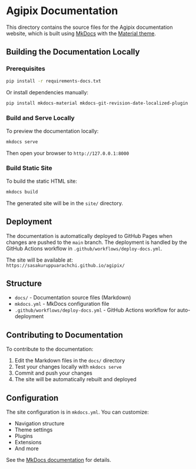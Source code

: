 # Agipix Documentation

This directory contains the source files for the Agipix documentation website, which is built using [MkDocs](https://www.mkdocs.org/) with the [Material theme](https://squidfunk.github.io/mkdocs-material/).

## Building the Documentation Locally

### Prerequisites

```bash
pip install -r requirements-docs.txt
```

Or install dependencies manually:

```bash
pip install mkdocs-material mkdocs-git-revision-date-localized-plugin
```

### Build and Serve Locally

To preview the documentation locally:

```bash
mkdocs serve
```

Then open your browser to `http://127.0.0.1:8000`

### Build Static Site

To build the static HTML site:

```bash
mkdocs build
```

The generated site will be in the `site/` directory.

## Deployment

The documentation is automatically deployed to GitHub Pages when changes are pushed to the `main` branch. The deployment is handled by the GitHub Actions workflow in `.github/workflows/deploy-docs.yml`.

The site will be available at: `https://sasakuruppuarachchi.github.io/agipix/`

## Structure

- `docs/` - Documentation source files (Markdown)
- `mkdocs.yml` - MkDocs configuration file
- `.github/workflows/deploy-docs.yml` - GitHub Actions workflow for auto-deployment

## Contributing to Documentation

To contribute to the documentation:

1. Edit the Markdown files in the `docs/` directory
2. Test your changes locally with `mkdocs serve`
3. Commit and push your changes
4. The site will be automatically rebuilt and deployed

## Configuration

The site configuration is in `mkdocs.yml`. You can customize:

- Navigation structure
- Theme settings
- Plugins
- Extensions
- And more

See the [MkDocs documentation](https://www.mkdocs.org/) for details.
